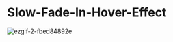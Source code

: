 # Slow-Fade-In-Hover-Effect
![ezgif-2-fbed84892e](https://user-images.githubusercontent.com/80372920/191700915-fdf41164-cf5a-4b1c-bf1a-1f52d293bf3b.gif)
